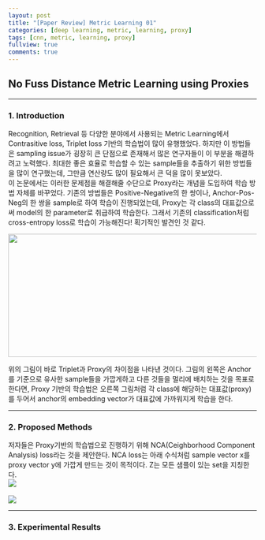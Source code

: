 ```yaml
---
layout: post
title: "[Paper Review] Metric Learning 01"
categories: [deep learning, metric, learning, proxy]
tags: [cnn, metric, learning, proxy]
fullview: true
comments: true
---
```



## No Fuss Distance Metric Learning using Proxies

---
### 1. Introduction
Recognition, Retrieval 등 다양한 분야에서 사용되는 Metric Learning에서 Contrasitive loss, Triplet loss 기반의 학습법이 많이 유행했었다. 하지만 이 방법들은 sampling issue가 굉장히 큰 단점으로 존재해서 많은 연구자들이 이 부분을 해결하려고 노력했다. 최대한 좋은 효율로 학습할 수 있는 sample들을 추출하기 위한 방법들을 많이 연구했는데, 그만큼 연산량도 많이 필요해서 큰 덕을 많이 못보았다.  
이 논문에서는 이러한 문제점을 해결해줄 수단으로 Proxy라는 개념을 도입하여 학습 방법 자체를 바꾸었다. 기존의 방법들은 Positive-Negative의 한 쌍이나, Anchor-Pos-Neg의 한 쌍을 sample로 하여 학습이 진행되었는데, Proxy는 각 class의 대표값으로써 model의 한 parameter로 취급하여 학습한다. 그래서 기존의 classification처럼 cross-entropy loss로 학습이 가능해진다! 획기적인 발견인 것 같다.

<center><img src='{{ "/assets/images/proxy_02.PNG" | relative_url }}' width="600" height="250"></center>

위의 그림이 바로 Triplet과 Proxy의 차이점을 나타낸 것이다. 그림의 왼쪽은 Anchor를 기준으로 유사한 sample들을 가깝게하고 다른 것들을 멀리에 배치하는 것을 목표로 한다면, Proxy 기반의 학습법은 오른쪽 그림처럼 각 class에 해당하는 대표값(proxy)를 두어서 anchor의 embedding vector가 대표값에 가까워지게 학습을 한다.

---
### 2. Proposed Methods
저자들은 Proxy기반의 학습법으로 진행하기 위해 NCA(Ceighborhood Component Analysis) loss라는 것을 제안한다. NCA loss는 아래 수식처럼 sample vector x를 proxy vector y에 가깝게 만드는 것이 목적이다. Z는 모든 샘플이 있는 set을 지칭한다.
<br><img style="vertical-align:middle" src="http://latex.codecogs.com/png.latex?\dpi{100}\bg_white L_{NCA}(x,y,Z) = -\log(\frac{\exp(-d(x,y))}{x})"/>   
<br><img style="vertical-align:middle" src="http://latex.codecogs.com/png.latex?\dpi{100}\bg_white L_{NCA}(x,y,Z)=-\log(\frac{\exp(-d(x,y))}{\sum_{z\inZ}\exp(-d(x,z))})"/>   



---
### 3. Experimental Results
